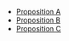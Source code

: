 * [Proposition A](20141105/proposition-a.md)
* [Proposition B](20141105/proposition-b.md)
* [Proposition C](20141105/proposition-c.md)
